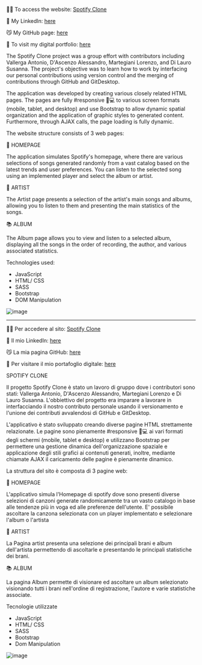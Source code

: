 👨‍💻 To access the website: [Spotify Clone](https://lnkd.in/d-7FEP5k)

🔗 My LinkedIn: [here](https://www.linkedin.com/in/antonio-vallerga-2612a468/)

😼 My GitHub page: [here](https://github.com/Vallerga)

🍳 To visit my digital portfolio: [here](https://portfolio-git-master-vallerga.vercel.app/)


The Spotify Clone project was a group effort with contributors including Vallerga Antonio, D'Ascenzo Alessandro, Martegiani Lorenzo, and Di Lauro Susanna. The project's objective was to learn how to work by interfacing our personal contributions using version control and the merging of contributions through GitHub and GitDesktop.

The application was developed by creating various closely related HTML pages. The pages are fully #responsive 📱💻 to various screen formats (mobile, tablet, and desktop) and use Bootstrap to allow dynamic spatial organization and the application of graphic styles to generated content. Furthermore, through AJAX calls, the page loading is fully dynamic.

The website structure consists of 3 web pages:

🏡 HOMEPAGE

The application simulates Spotify's homepage, where there are various selections of songs generated randomly from a vast catalog based on the latest trends and user preferences. You can listen to the selected song using an implemented player and select the album or artist.

🎨 ARTIST

The Artist page presents a selection of the artist's main songs and albums, allowing you to listen to them and presenting the main statistics of the songs.

📚 ALBUM

The Album page allows you to view and listen to a selected album, displaying all the songs in the order of recording, the author, and various associated statistics.

Technologies used:

- JavaScript
- HTML/ CSS
- SASS
- Bootstrap
- DOM Manipulation


![image](https://github.com/Vallerga/Spotify_clone_BW2/assets/96259359/a6292a14-03d1-48a8-a14f-bd328355b907)


__________________________________________________________________
👨‍💻 Per accedere al sito: [Spotify Clone](https://lnkd.in/d-7FEP5k)

🔗 Il mio LinkedIn: [here](https://www.linkedin.com/in/antonio-vallerga-2612a468/)

😼 La mia pagina GitHub: [here](https://github.com/Vallerga)

🍳 Per visitare il mio portafoglio digitale: [here](https://portfolio-git-master-vallerga.vercel.app/)

SPOTIFY CLONE

Il progetto Spotify Clone è stato un lavoro di gruppo dove i contributori sono stati: Vallerga Antonio, D'Ascenzo Alessandro, Martegiani Lorenzo e Di Lauro Susanna. L'obbiettivo del progetto era imparare a lavorare in interfacciando il nostro contributo personale usando il versionamento e l'unione dei contributi avvalendosi di GitHub e GitDesktop.

L'applicativo è stato sviluppato creando diverse pagine HTML strettamente relazionate. Le pagine sono pienamente #responsive 📱💻 ai vari formati degli schermi (mobile, tablet e desktop) e utilizzano Bootstrap per permettere una gestione dinamica dell'organizzazione spaziale e applicazione degli stili grafici ai contenuti generati, inoltre, mediante chiamate AJAX il caricamento delle pagine è pienamente dinamico.

La struttura del sito è composta di 3 pagine web:

🏡 HOMEPAGE

L'applicativo simula l'Homepage di spotify dove sono presenti diverse selezioni di canzoni generate randomicamente tra un vasto catalogo in base alle tendenze più in voga ed alle preferenze dell'utente. E' possibile ascoltare la canzona selezionata con un player implementato e selezionare l'album o l'artista

🎨 ARTIST

La Pagina artist presenta una selezione dei principali brani e album dell'artista permettendo di ascoltarle e presentando le principali statistiche dei brani.

📚 ALBUM

La pagina Album permette di visionare ed ascoltare un album selezionato visionando tutti i brani nell'ordine di registrazione, l'autore e varie statistiche associate.

Tecnologie utilizzate
- JavaScript
- HTML/ CSS
- SASS
- Bootstrap
- Dom Manipulation

![image](https://github.com/Vallerga/Spotify_clone_BW2/assets/96259359/a6292a14-03d1-48a8-a14f-bd328355b907)
